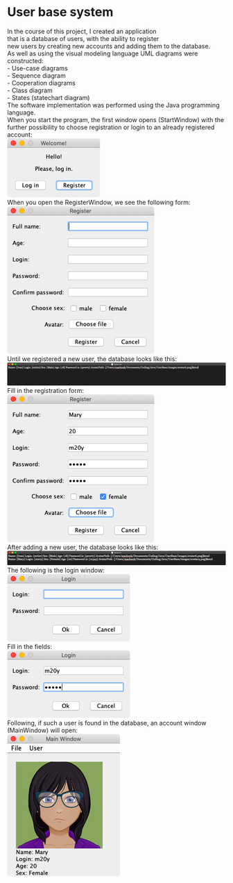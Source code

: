 # User base system
<div>
    In the course of this project, I created an application<br>
    that is a database of users, with the ability to register<br>
    new users by creating new accounts and adding them to the database.<br>
    As well as using the visual modeling language UML diagrams were constructed:<br>
- Use-case diagrams<br>
- Sequence diagram<br>
- Cooperation diagrams<br>
- Class diagram<br>
- States (statechart diagram)<br>
The software implementation was performed using the Java programming language.<br>
</div>
<div>
    When you start the program, the first window opens (StartWindow) with the<br>
    further possibility to choose registration or login to an already registered account:<br>
    <img src="Screenshots/start_win.png"><br>
    When you open the RegisterWindow, we see the following form:<br>
    <img src="Screenshots/register_win_1.png"><br>
    Until we registered a new user, the database looks like this:<br>
    <img src="Screenshots/base_before.png"><br>
    Fill in the registration form:<br>
    <img src="Screenshots/register_win_2.png"><br>
    After adding a new user, the database looks like this:<br>
    <img src="Screenshots/base_after.png"><br>
    The following is the login window:<br>
    <img src="Screenshots/login_win_1.png"><br>
    Fill in the fields:<br>
    <img src="Screenshots/login_win_2.png"><br>
    Following, if such a user is found in the database, an account window (MainWindow) will open:<br>
    <img src="Screenshots/main_win.png"><br>
</div>
